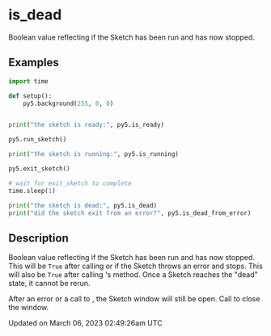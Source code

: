 # is_dead

Boolean value reflecting if the Sketch has been run and has now stopped.

## Examples

<div class="example-table">

<div class="example-row"><div class="example-cell-image">

</div><div class="example-cell-code">

```python
import time

def setup():
    py5.background(255, 0, 0)


print("the sketch is ready:", py5.is_ready)

py5.run_sketch()

print("the sketch is running:", py5.is_running)

py5.exit_sketch()

# wait for exit_sketch to complete
time.sleep(1)

print("the sketch is dead:", py5.is_dead)
print("did the sketch exit from an error?", py5.is_dead_from_error)
```

</div></div>

</div>

## Description

Boolean value reflecting if the Sketch has been run and has now stopped. This will be `True` after calling [](sketch_exit_sketch) or if the Sketch throws an error and stops. This will also be `True` after calling [](py5surface)'s [](py5surface_stop_thread) method. Once a Sketch reaches the "dead" state, it cannot be rerun.

After an error or a call to [](py5surface_stop_thread), the Sketch window will still be open. Call [](sketch_exit_sketch) to close the window.

Updated on March 06, 2023 02:49:26am UTC
